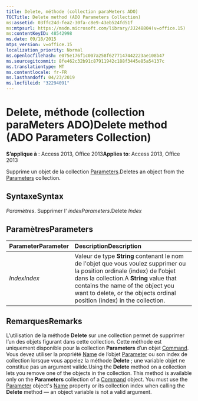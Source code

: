 ```yaml
---
title: Delete, méthode (collection paraMeters ADO)
TOCTitle: Delete method (ADO Parameters Collection)
ms:assetid: 03ffc24d-fea2-30fa-c8e9-43eb524fd51f
ms:mtpsurl: https://msdn.microsoft.com/library/JJ248804(v=office.15)
ms:contentKeyID: 48542998
ms.date: 09/18/2015
mtps_version: v=office.15
localization_priority: Normal
ms.openlocfilehash: e075e176f1c007a258f6277147442223ae108b47
ms.sourcegitcommit: 8fe462c32b91c87911942c188f3445e85a54137c
ms.translationtype: MT
ms.contentlocale: fr-FR
ms.lasthandoff: 04/23/2019
ms.locfileid: "32294091"
---
```

# <a name="delete-method-ado-parameters-collection"></a><span data-ttu-id="81a35-102">Delete, méthode (collection paraMeters ADO)</span><span class="sxs-lookup"><span data-stu-id="81a35-102">Delete method (ADO Parameters Collection)</span></span>

<span data-ttu-id="81a35-103">**S’applique à** : Access 2013, Office 2013</span><span class="sxs-lookup"><span data-stu-id="81a35-103">**Applies to**: Access 2013, Office 2013</span></span>

<span data-ttu-id="81a35-104">Supprime un objet de la collection [Parameters](parameters-collection-ado.md).</span><span class="sxs-lookup"><span data-stu-id="81a35-104">Deletes an object from the [Parameters](parameters-collection-ado.md) collection.</span></span>

## <a name="syntax"></a><span data-ttu-id="81a35-105">Syntaxe</span><span class="sxs-lookup"><span data-stu-id="81a35-105">Syntax</span></span>

<span data-ttu-id="81a35-106">*Paramètres*. Supprimer l' *index*</span><span class="sxs-lookup"><span data-stu-id="81a35-106">*Parameters*.Delete *Index*</span></span>

## <a name="parameters"></a><span data-ttu-id="81a35-107">Paramètres</span><span class="sxs-lookup"><span data-stu-id="81a35-107">Parameters</span></span>

|<span data-ttu-id="81a35-108">Parameter</span><span class="sxs-lookup"><span data-stu-id="81a35-108">Parameter</span></span>|<span data-ttu-id="81a35-109">Description</span><span class="sxs-lookup"><span data-stu-id="81a35-109">Description</span></span>|
|:--------|:----------|
|<span data-ttu-id="81a35-110">*Index*</span><span class="sxs-lookup"><span data-stu-id="81a35-110">*Index*</span></span> |<span data-ttu-id="81a35-111">Valeur de type **String** contenant le nom de l'objet que vous voulez supprimer ou la position ordinale (index) de l'objet dans la collection.</span><span class="sxs-lookup"><span data-stu-id="81a35-111">A **String** value that contains the name of the object you want to delete, or the objects ordinal position (index) in the collection.</span></span>|

## <a name="remarks"></a><span data-ttu-id="81a35-112">Remarques</span><span class="sxs-lookup"><span data-stu-id="81a35-112">Remarks</span></span>

<span data-ttu-id="81a35-p101">L’utilisation de la méthode **Delete** sur une collection permet de supprimer l’un des objets figurant dans cette collection. Cette méthode est uniquement disponible pour la collection **Parameters** d’un objet [Command](command-object-ado.md). Vous devez utiliser la propriété [Name](name-property-ado.md) de l’objet [Parameter](parameter-object-ado.md) ou son index de collection lorsque vous appelez la méthode **Delete** ; une variable objet ne constitue pas un argument valide.</span><span class="sxs-lookup"><span data-stu-id="81a35-p101">Using the **Delete** method on a collection lets you remove one of the objects in the collection. This method is available only on the **Parameters** collection of a [Command](command-object-ado.md) object. You must use the [Parameter](parameter-object-ado.md) object's [Name](name-property-ado.md) property or its collection index when calling the **Delete** method — an object variable is not a valid argument.</span></span>

